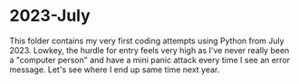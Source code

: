 # 2023-July
This folder contains my very first coding attempts using Python from July 2023. Lowkey, the hurdle for entry feels very high as I've never really been a "computer person" and have a mini panic attack every time I see an error message. Let's see where I end up same time next year.
